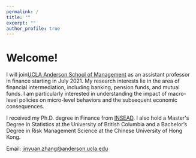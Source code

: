 ```yaml
---
permalink: /
title: ""
excerpt: ""
author_profile: true
---
```


# Welcome!
<p style="text-align:justify">

 I will join<a href="https://www.anderson.ucla.edu/faculty-and-research/finance" target="_blank">UCLA Anderson School of Management</a> as an assistant professor in finance starting in July 2021.  My research interests lie in the area of financial intermediation, including banking, pension funds, and mutual funds. I am particularly interested in understanding the impact of macro-level policies on micro-level behaviors and the subsequent economic consequences.</p>


<!-- 
<p style="text-align:justify">I am advised by Prof. <a href="https://faculty.insead.edu/joel-peress/home" target="_blank">Joel Peress</a>, Prof. <a href="https://sites.google.com/site/idrechsl/" target="_blank">Itamar Drechsler</a> ,  Prof. <a href="https://sites.google.com/site/johnkuongkcf/home" target="_blank">John Kuong</a>, and Prof. <a href="https://sites.google.com/site/guillaumevuillemey/home" target="_blank">Guillaume Vuillemey</a>.</p>
-->


I received my Ph.D. degree in Finance from <a href="https://www.insead.edu/faculty-research/academic-areas/finance" target="_blank">INSEAD</a>. I also hold a Master's Degree in Statistics at the University of British Columbia and a Bachelor’s Degree in Risk Management Science at the Chinese University of Hong Kong. 

Email: jinyuan.zhang@anderson.ucla.edu
 
 
<!-- 
---
# Recent News
* Oct 7, 2020: Revised draft [“JMP”](../files/JMP_Jinyuan.pdf)
* Jul 10, 2020:  Revised draft ["Flight to Bitcoin"](https://papers.ssrn.com/sol3/papers.cfm?abstract_id=3278469)
-->

